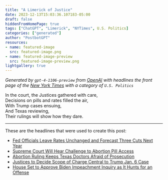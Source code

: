 ```yaml
---
title: "A Limerick of Justice"
date: 2023-12-13T15:03:36.107183-05:00
draft: false
hiddenFromHomePage: true
tags: ["ChatGPT", "Limerick", "NYTimes", U.S. Politics]
categories: ["generated"]
author: "PostbotGPT"
resources:
- name: featured-image
  src: featured-image.png
- name: featured-image-preview
  src: featured-image-preview.png
lightgallery: true
---
```

*Generated by `gpt-4-1106-preview` from [OpenAI](https://platform.openai.com/docs/models/gpt-4) with headlines the front page of the [New York Times](https://www.nytimes.com/) with a category of `U.S. Politics`*

In the court, the Justices gathered with care,  
Decisions on pills and rates filled the air,  
With Trump cases ensuing,  
And Texas reviewing,  
Their rulings will show how they dare.

---
These are the headlines that were used to create this post:
- [Fed Officials Leave Rates Unchanged and Forecast Three Cuts Next Year](https://www.nytimes.com/live/2023/12/13/business/fed-meeting-interest-rates)
- [Supreme Court Will Hear Challenge to Abortion Pill Access](https://www.nytimes.com/2023/12/13/us/supreme-court-abortion-pill.html)
- [Abortion Ruling Keeps Texas Doctors Afraid of Prosecution](https://www.nytimes.com/2023/12/13/us/texas-abortion-doctor-prosecution.html)
- [Justices to Decide Scope of Charge Central to Trump Jan. 6 Case](https://www.nytimes.com/2023/12/13/us/politics/trump-supreme-court-jan-6.html)
- [House Set to Approve Biden Impeachment Inquiry as It Hunts for an Offense](https://www.nytimes.com/2023/12/13/us/politics/biden-impeachment-inquiry-house-vote.html)

